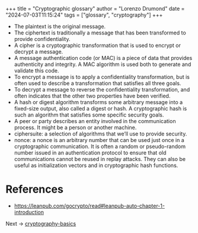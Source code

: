+++
title = "Cryptographic glossary"
author = "Lorenzo Drumond"
date = "2024-07-03T11:15:24"
tags = ["glossary",  "cryptography"]
+++



- The plaintext is the original message.
- The ciphertext is traditionally a message that has been transformed to provide confidentiality.
- A cipher is a cryptographic transformation that is used to encrypt or decrypt a message.
- A message authentication code (or MAC) is a piece of data that provides authenticity and integrity. A MAC algorithm is used both to generate and validate this code.
- To encrypt a message is to apply a confidentiality transformation, but is often used to describe a transformation that satisfies all three goals.
- To decrypt a message to reverse the confidentiality transformation, and often indicates that the other two properties have been verified.
- A hash or digest algorithm transforms some arbitrary message into a fixed-size output, also called a digest or hash. A cryptographic hash is such an algorithm that satisfies some specific security goals.
- A peer or party describes an entity involved in the communication process. It might be a person or another machine.
- ciphersuite: a selection of algorithms that we’ll use to provide security.
- nonce: a nonce is an arbitrary number that can be used just once in a cryptographic communication. It is often a random or pseudo-random number issued in an authentication protocol to ensure that old communications cannot be reused in replay attacks. They can also be useful as initialization vectors and in cryptographic hash functions.

# References
- https://leanpub.com/gocrypto/read#leanpub-auto-chapter-1-introduction

Next -> [cryptography-basics](/wiki/cryptography-basics/)
